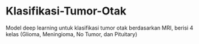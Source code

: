 # Klasifikasi-Tumor-Otak
Model deep learning untuk klasifikasi tumor otak berdasarkan MRI, berisi 4 kelas (Glioma, Meningioma, No Tumor, dan Pituitary)
